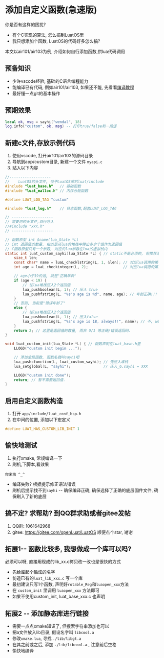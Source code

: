 # 添加自定义函数(急速版)

你是否有这样的困扰?
* 有个C实现的算法, 怎么搞到LuatOS里
* 我只想添加个函数, LuatOS的代码好多怎么搞?

本文以air101/air103为例, 介绍如何自行添加函数,供lua代码调用

## 预备知识

* 少许vscode经验, 基础的C语言编程能力
* 能编译已有代码, 例如air101/air103, 如果还不能, 先看看[编译教程](compile/Air101.md)
* 最好懂一点git的基本操作

## 预期效果

```lua
local ok, msg = sayhi("wendal", 18)
log.info("custom", ok, msg) -- 打印true/false和一段话
```

## 新建c文件,存放示例代码

1. 使用vscode, 打开air101/air103的源码目录
2. 导航到app/custom目录, 新建一个文件 `myapi.c`
3. 贴入以下内容

```c
//-------------------
//    LuatOS的头文件, 位于LuatOS库的luat/include
#include "luat_base.h"   // 基础函数
#include "luat_malloc.h" // 内存分配函数

#define LUAT_LOG_TAG "custom"

#include "luat_log.h"    // 日志函数,配套LUAT_LOG_TAG

// -------------------
// 需要用的头文件,自行导入
//#include "xxx.h"
// -------------------

// 函数原型 int $name(lua_State *L)
// int 返回值的数量, 指的是从lua的堆栈中弹出多少个值作为返回值
// C函数原型只有一个参数, 对应的lua参数在lua的虚拟栈内
static int luat_custom_sayhi(lua_State *L) { // static不是必须的, 但推荐添加.
    size_t len;
    const char* name = luaL_checklstring(L, 1, &len); // 对应lua调用的第一个参数,  "wendal"
    int age = luaL_checkinteger(L, 2);                // 对应lua调用的第二个参数,数值123

    // age小于19的话, 就是"正确年龄"
    if (age < 19) {
        // 往lua堆栈压入2个返回值
        lua_pushboolean(L, 1); // 压入 true
        lua_pushfstring(L, "%s's age is %d", name, age); // 年龄正确!!!
    }
    // 否则, 当前是"错误年龄了"
    else {
        // 往lua堆栈压入2个返回值
        lua_pushboolean(L, 1); // 压入false
        lua_pushfstring(L, "%s's age is 18, always!!", name); // 不, wendal只有18岁
    }
    return 2; // 这里是返回值的数量, 而非 0/1 等正确/错误返回码.
}

void luat_custom_init(lua_State *L) { // 函数声明在luat_base.h里
    LLOGD("custom init begin ...");

    // 添加全局函数, 函数名就叫sayhi吧
    lua_pushcfunction(L, luat_custom_sayhi); // 先压入堆栈
    lua_setglobal(L, "sayhi");               // 压入_G.sayhi = XXX

    LLOGD("custom init done");
    return; // 暂不需要返回值.
}
```

## 启用自定义函数构造

1. 打开 `app/include/luat_conf_bsp.h`
2. 在中间的位置, 添加以下宏定义

```c
#define LUAT_HAS_CUSTOM_LIB_INIT 1
```

## 愉快地测试

1. 执行xmake, 常规编译一下
2. 刷机,下脚本,看效果

```log
你来填 ^_^
```

* 编译失败? 根据提示修正语法错误
* 刷机后提示找不到`sayhi` -- 确保编译正确, 确保选择了正确的底层固件文件, 确保刷入了新的底层

## 搞不定? 求帮助? 到QQ群求助或者gitee发帖

1. QQ群: 1061642968
2. gitee: https://gitee.com/openLuat/LuatOS 顺便点个star, 谢谢

## 拓展1-- 函数比较多, 我想做成一个库可以吗?

必须可以呀, 直接用现成的lib_xx.c拷贝改一改也是很快的方式

* 先给库起个酷炫的名字
* 仿造已有的`luat_lib_xxx.c` 写一个库
* 最初建议只写1个函数, 声明好`rotable_Reg`和`luaopen_xxx`方法
* 在 `custom_init` 里调用 `luaopen_xxx` 方法即可
* 如果不使用custom_init, luat_base_xxx.c 也声明

## 拓展2 -- 添加静态库进行链接

* 需要一点点xmake知识了, 但搜索字符串添加也可以
* 把a文件放入lib目录, 假设名字叫 `libcool.a`
* 修改`xmake.lua`, 寻找 ` ./lib/libgt.a `
* 在其之前或之后, 添加 ` ./lib/libcool.a ` , 注意前后空格
* 愉快地编译
